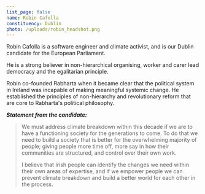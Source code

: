 ```yaml
---
list_page: false
name: Robin Cafolla
constituency: Dublin
photo: /uploads/robin_headshot.png
---
```


Robin Cafolla is a software engineer and climate activist, and is our Dublin candidate for the European Parliament.

He is a strong believer in non-hierarchical organising, worker and carer lead democracy and the egalitarian principle.

Robin co-founded Rabharta when it became clear that the political system in Ireland was incapable of making meaningful systemic change. He established the principles of non-hierarchy and revolutionary reform that are core to Rabharta's political philosophy.

***Statement from the candidate:***

> We must address climate breakdown within this decade if we are to have a functioning society for the generations to come. To do that we need to build a society that is better for the overwhelming majority of people; giving people more time off, more say in how their communities are structured, and control over their own work.
>
> I believe that Irish people can identify the changes we need within their own areas of expertise, and if we empower people we can prevent climate breakdown and build a better world for each other in the process.
